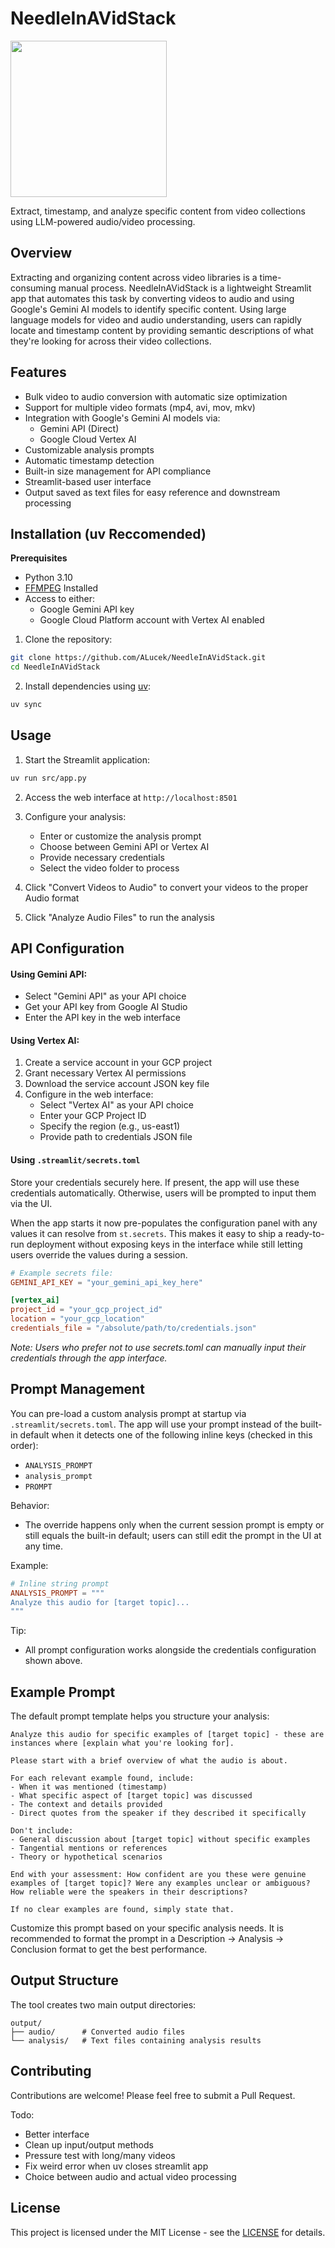 # NeedleInAVidStack

<img src="NIAVS_logo.png" width=250>

Extract, timestamp, and analyze specific content from video collections using LLM-powered audio/video processing.

## Overview

Extracting and organizing content across video libraries is a time-consuming manual process. NeedleInAVidStack is a lightweight Streamlit app that automates this task by converting videos to audio and using Google's Gemini AI models to identify specific content. Using large language models for video and audio understanding, users can rapidly locate and timestamp content by providing semantic descriptions of what they're looking for across their video collections.

## Features

- Bulk video to audio conversion with automatic size optimization
- Support for multiple video formats (mp4, avi, mov, mkv)
- Integration with Google's Gemini AI models via:
  - Gemini API (Direct)
  - Google Cloud Vertex AI
- Customizable analysis prompts
- Automatic timestamp detection
- Built-in size management for API compliance
- Streamlit-based user interface
- Output saved as text files for easy reference and downstream processing



## Installation (uv Reccomended)

**Prerequisites**

- Python 3.10
- [FFMPEG](https://www.ffmpeg.org/) Installed
- Access to either:
  - Google Gemini API key
  - Google Cloud Platform account with Vertex AI enabled

1. Clone the repository:
```bash
git clone https://github.com/ALucek/NeedleInAVidStack.git
cd NeedleInAVidStack
```

2. Install dependencies using [uv](https://docs.astral.sh/uv/):
```bash
uv sync
```

## Usage

1. Start the Streamlit application:
```bash
uv run src/app.py
```

2. Access the web interface at `http://localhost:8501`

3. Configure your analysis:
   - Enter or customize the analysis prompt
   - Choose between Gemini API or Vertex AI
   - Provide necessary credentials
   - Select the video folder to process

4. Click "Convert Videos to Audio" to convert your videos to the proper Audio format

5. Click "Analyze Audio Files" to run the analysis

## API Configuration

#### Using Gemini API:
- Select "Gemini API" as your API choice
- Get your API key from Google AI Studio
- Enter the API key in the web interface

#### Using Vertex AI:
1. Create a service account in your GCP project
2. Grant necessary Vertex AI permissions
3. Download the service account JSON key file
4. Configure in the web interface:
   - Select "Vertex AI" as your API choice
   - Enter your GCP Project ID
   - Specify the region (e.g., us-east1)
   - Provide path to credentials JSON file


#### Using `.streamlit/secrets.toml`

Store your credentials securely here. If present, the app will use these credentials automatically. Otherwise, users will be prompted to input them via the UI.

When the app starts it now pre-populates the configuration panel with any values it can resolve from `st.secrets`. This makes it easy to ship a ready-to-run deployment without exposing keys in the interface while still letting users override the values during a session.


```toml
# Example secrets file:
GEMINI_API_KEY = "your_gemini_api_key_here"

[vertex_ai]
project_id = "your_gcp_project_id"
location = "your_gcp_location"
credentials_file = "/absolute/path/to/credentials.json"
```

*Note: Users who prefer not to use secrets.toml can manually input their credentials through the app interface.*

## Prompt Management

You can pre-load a custom analysis prompt at startup via `.streamlit/secrets.toml`. The app will use your prompt instead of the built-in default when it detects one of the following inline keys (checked in this order):

- `ANALYSIS_PROMPT`
- `analysis_prompt`
- `PROMPT`

Behavior:
- The override happens only when the current session prompt is empty or still equals the built-in default; users can still edit the prompt in the UI at any time.

Example:

```toml
# Inline string prompt
ANALYSIS_PROMPT = """
Analyze this audio for [target topic]...
"""
```

Tip:
- All prompt configuration works alongside the credentials configuration shown above.

## Example Prompt

The default prompt template helps you structure your analysis:

```
Analyze this audio for specific examples of [target topic] - these are instances where [explain what you're looking for]. 

Please start with a brief overview of what the audio is about.

For each relevant example found, include:
- When it was mentioned (timestamp)
- What specific aspect of [target topic] was discussed
- The context and details provided
- Direct quotes from the speaker if they described it specifically

Don't include:
- General discussion about [target topic] without specific examples
- Tangential mentions or references
- Theory or hypothetical scenarios

End with your assessment: How confident are you these were genuine examples of [target topic]? Were any examples unclear or ambiguous? How reliable were the speakers in their descriptions?

If no clear examples are found, simply state that.
```

Customize this prompt based on your specific analysis needs. It is recommended to format the prompt in a Description -> Analysis -> Conclusion format to get the best performance.

## Output Structure

The tool creates two main output directories:

```
output/
├── audio/      # Converted audio files
└── analysis/   # Text files containing analysis results
```

## Contributing

Contributions are welcome! Please feel free to submit a Pull Request.

Todo:
- Better interface
- Clean up input/output methods
- Pressure test with long/many videos
- Fix weird error when uv closes streamlit app
- Choice between audio and actual video processing

## License

This project is licensed under the MIT License - see the [LICENSE](LICENSE) for details.
